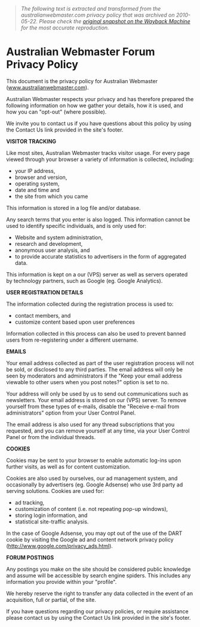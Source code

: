 > *The following text is extracted and transformed from the australianwebmaster.com privacy policy that was archived on 2010-05-22. Please check the [original snapshot on the Wayback Machine](https://web.archive.org/web/20100522214030id_/http%3A//www.australianwebmaster.com/view_privacy.htm) for the most accurate reproduction.*

# Australian Webmaster Forum Privacy Policy

This document is the privacy policy for Australian Webmaster (www.australianwebmaster.com). 

Australian Webmaster respects your privacy and has therefore prepared the following information on how we gather your details, how it is used, and how you can "opt-out" (where possible).

We invite you to contact us if you have questions about this policy by using the Contact Us link provided in the site's footer.

**VISITOR TRACKING**

Like most sites, Australian Webmaster tracks visitor usage. For every page viewed through your browser a variety of information is collected, including:   
* your IP address,  
* browser and version,  
* operating system,  
* date and time and  
* the site from which you came

This information is stored in a log file and/or database. 

Any search terms that you enter is also logged. This information cannot be used to identify specific individuals, and is only used for:  
* Website and system administration,  
* research and development,  
* anonymous user analysis, and  
* to provide accurate statistics to advertisers in the form of aggregated data.

This information is kept on a our (VPS) server as well as servers operated by technology partners, such as Google (eg. Google Analytics).

**USER REGISTRATION DETAILS**

The information collected during the registration process is used to:  
* contact members, and  
* customize content based upon user preferences

Information collected in this process can also be used to prevent banned users from re-registering under a different username. 

**EMAILS**

Your email address collected as part of the user registration process will not be sold, or disclosed to any third parties. The email address will only be seen by moderators and administrators if the "Keep your email address viewable to other users when you post notes?" option is set to no. 

Your address will only be used by us to send out communications such as newsletters. Your email address is stored on our (VPS) server. To remove yourself from these types of e-mails, disable the "Receive e-mail from administrators" option from your User Control Panel.

The email address is also used for any thread subscriptions that you requested, and you can remove yourself at any time, via your User Control Panel or from the individual threads. 

**COOKIES**

Cookies may be sent to your browser to enable automatic log-ins upon further visits, as well as for content customization.

Cookies are also used by ourselves, our ad management system, and occasionally by advertisers (eg. Google Adsense) who use 3rd party ad serving solutions. Cookies are used for:  
* ad tracking,  
* customization of content (i.e. not repeating pop-up windows),  
* storing login information, and  
* statistical site-traffic analysis.

In the case of Google Adsense, you may opt out of the use of the DART cookie by visiting the Google ad and content network privacy policy (http://www.google.com/privacy_ads.html). 

**FORUM POSTINGS**

Any postings you make on the site should be considered public knowledge and assume will be accessible by search engine spiders. This includes any information you provide within your "profile".

We hereby reserve the right to transfer any data collected in the event of an acquisition, full or partial, of the site.

If you have questions regarding our privacy policies, or require assistance please contact us by using the Contact Us link provided in the site's footer. 
